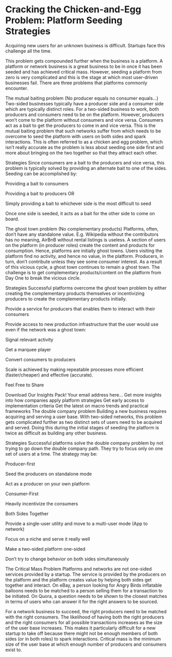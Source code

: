 # Cracking the Chicken-and-Egg Problem: Platform Seeding Strategies

Acquiring new users for an unknown business is difficult. Startups face this challenge all the time.

This problem gets compounded further when the business is a platform. A platform or network business is a great business to be in once it has been seeded and has achieved critical mass. However, seeding a platform from zero is very complicated and this is the stage at which most user-driven businesses fail. There are three problems that platforms commonly encounter.

The mutual baiting problem (No producer equals no consumer equals…)
Two-sided businesses typically have a producer side and a consumer side which are typically distinct roles. For a two-sided business to work, both producers and consumers need to be on the platform. However, producers won’t come to the platform without consumers and vice versa. Consumers act as a bait to get the producers to come in and vice versa. This is the mutual baiting problem that such networks suffer from which needs to be overcome to seed the platform with users on both sides and spark interactions. This is often referred to as a chicken and egg problem, which isn’t really accurate as the problem is less about seeding one side first and more about bringing on the two together so that they attract each other.

Strategies
Since consumers are a bait to the producers and vice versa, this problem is typically solved by providing an alternate bait to one of the sides. Seeding can be accomplished by:

Providing a bait to consumers

Providing a bait to producers OR

Simply providing a bait to whichever side is the most difficult to seed

Once one side is seeded, it acts as a bait for the other side to come on board.

The ghost town problem (No complementary products)
Platforms, often, don’t have any standalone value. E.g. Wikipedia without the contributors has no meaning, AirBnB without rental listings is useless. A section of users on the platform (in producer roles) create the content and products for consumption. Hence, platforms are initially ghost towns. Users visiting the platform find no activity, and hence no value, in the platform. Producers, in turn, don’t contribute unless they see some consumer interest. As a result of this vicious cycle, a ghost town continues to remain a ghost town. The challenge is to get complementary products/content on the platform from Day One to break the vicious circle.

Strategies
Successful platforms overcome the ghost town problem by either creating the complementary products themselves or incentivizing producers to create the complementary products initially.

Provide a service for producers that enables them to interact with their consumers

Provide access to new production infrastructure that the user would use even if the network was a ghost town:

Signal relevant activity

Get a marquee player

Convert consumers to producers

Scale is achieved by making repeatable processes more efficient (faster/cheaper) and effective (accurate).

Feel Free to Share

Download
Our Insights Pack!
Your email address here…
Get more insights into how companies apply platform strategies
Get early access to implementation criteria
Get the latest on macro trends and practical frameworks
The double company problem
Building a new business requires acquiring and serving a user base. With two-sided networks, this problem gets complicated further as two distinct sets of users need to be acquired and served. Doing this during the initial stages of seeding the platform is twice as difficult as building any other business.

Strategies
Successful platforms solve the double company problem by not trying to go down the double company path. They try to focus only on one set of users at a time. The strategy may be:

Producer-first

Seed the producers on standalone mode

Act as a producer on your own platform

Consumer-First

Heavily incentivize the consumers

Both Sides Together

Provide a single-user utility and move to a multi-user mode (App to network)

Focus on a niche and serve it really well

Make a two-sided platform one-sided

Don’t try to change behavior on both sides simultaneously

The Critical Mass Problem
Platforms and networks are not one-sided services provided by a startup. The service is provided by the producers on the platform and the platform creates value by helping both sides get together and interact. On eBay, a person looking for Angry Birds inflatable balloons needs to be matched to a person selling them for a transaction to be initiated. On Quora, a question needs to be shown to the closest matches in terms of users who can answer it for the right answers to be sourced.

For a network business to succeed, the right producers need to be matched with the right consumers. The likelihood of having both the right producers and the right consumers for all possible transactions increases as the size of the user base increases. This makes it particularly difficult for a new startup to take off because there might not be enough members of both sides (or in both roles) to spark interactions. Critical mass is the minimum size of the user base at which enough number of producers and consumers exist to.
